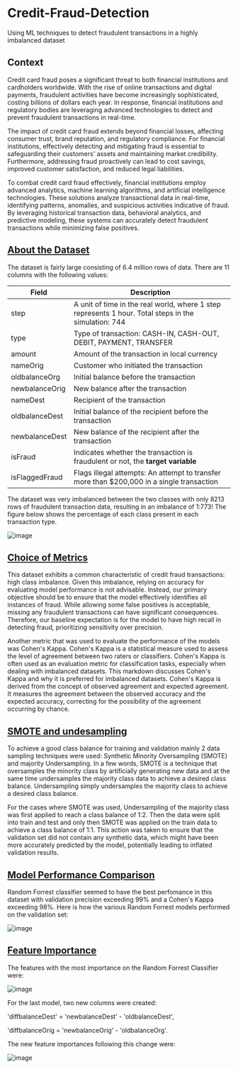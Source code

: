 # Credit-Fraud-Detection
Using ML techniques to detect fraudulent transactions in a highly imbalanced dataset

## Context
Credit card fraud poses a significant threat to both financial institutions and cardholders worldwide. With the rise of online transactions and digital payments, fraudulent activities have become increasingly sophisticated, costing billions of dollars each year. In response, financial institutions and regulatory bodies are leveraging advanced technologies to detect and prevent fraudulent transactions in real-time.

The impact of credit card fraud extends beyond financial losses, affecting consumer trust, brand reputation, and regulatory compliance. For financial institutions, effectively detecting and mitigating fraud is essential to safeguarding their customers' assets and maintaining market credibility. Furthermore, addressing fraud proactively can lead to cost savings, improved customer satisfaction, and reduced legal liabilities.

To combat credit card fraud effectively, financial institutions employ advanced analytics, machine learning algorithms, and artificial intelligence technologies. These solutions analyze transactional data in real-time, identifying patterns, anomalies, and suspicious activities indicative of fraud. By leveraging historical transaction data, behavioral analytics, and predictive modeling, these systems can accurately detect fraudulent transactions while minimizing false positives.

## <u>About the Dataset</u>
The dataset is fairly large consisting of 6.4 million rows of data. There are 11 columns with the following values: 

| Field           | Description                                                                                           |
|-----------------|-------------------------------------------------------------------------------------------------------|
| step            | A unit of time in the real world, where 1 step represents 1 hour. Total steps in the simulation: 744  |
| type            | Type of transaction: CASH-IN, CASH-OUT, DEBIT, PAYMENT, TRANSFER                                      |
| amount          | Amount of the transaction in local currency                                                           |
| nameOrig        | Customer who initiated the transaction                                                                |
| oldbalanceOrg   | Initial balance before the transaction                                                                |
| newbalanceOrig  | New balance after the transaction                                                                     |
| nameDest        | Recipient of the transaction                                                                          |
| oldbalanceDest  | Initial balance of the recipient before the transaction                                               |
| newbalanceDest  | New balance of the recipient after the transaction                                                    |
| isFraud         | Indicates whether the transaction is fraudulent or not, the **target variable**                       |
| isFlaggedFraud  | Flags illegal attempts: An attempt to transfer more than $200,000 in a single transaction             |

The dataset was very imbalanced between the two classes with only 8213 rows of fraudulent transaction data, resulting in an imbalance of 1:773!
The figure below shows the percentage of each class present in each transaction type.

![image](https://github.com/panstenos/Credit-Fraud-Detection/assets/112823396/17448f62-43ad-4e28-b642-05fe0dfa23cb)

## <u>Choice of Metrics</u>
This dataset exhibits a common characteristic of credit fraud transactions: high class imbalance. Given this imbalance, relying on accuracy for evaluating model performance is not advisable. Instead, our primary objective should be to ensure that the model effectively identifies all instances of fraud. While allowing some false positives is acceptable, missing any fraudulent transactions can have significant consequences. Therefore, our baseline expectation is for the model to have high recall in detecting fraud, prioritizing sensitivity over precision.

Another metric that was used to evaluate the performance of the models was Cohen's Kappa. Cohen's Kappa is a statistical measure used to assess the level of agreement between two raters or classifiers. Cohen's Kappa is often used as an evaluation metric for classification tasks, especially when dealing with imbalanced datasets. This markdown discusses Cohen's Kappa and why it is preferred for imbalanced datasets. Cohen's Kappa is derived from the concept of observed agreement and expected agreement. It measures the agreement between the observed accuracy and the expected accuracy, correcting for the possibility of the agreement occurring by chance.

## <u>SMOTE and undesampling</u>
To achieve a good class balance for training and validation mainly 2 data sampling techniques were used: Synthetic Minority Oversampling (SMOTE) and majority Undersampling. In a few words, SMOTE is a technique that oversamples the minority class by artificially generating new data and at the same time undersamples the majority class data to achieve a desired class balance. Undersampling simply undersamples the majority class to achieve a desired class balance. 

For the cases where SMOTE was used, Undersampling of the majority class was first applied to reach a class balance of 1:2. Then the data were split into train and test and only then SMOTE was applied on the train data to achieve a class balance of 1:1. 
This action was taken to ensure that the validation set did not contain any synthetic data, which might have been more accurately predicted by the model, potentially leading to inflated validation results.

## <u>Model Performance Comparison</u>

Random Forrest classifier seemed to have the best perfomance in this dataset with validation precision exceeding 99% and a Cohen's Kappa exceeding 98%. Here is how the various Random Forrest models performed on the validation set:

![image](https://github.com/panstenos/Credit-Fraud-Detection/assets/112823396/4d3b1db6-ed19-4fc0-8617-60b7fe6060d3)

## <u>Feature Importance</u>

The features with the most importance on the Random Forrest Classifier were:

![image](https://github.com/panstenos/Credit-Fraud-Detection/assets/112823396/46880a4d-8180-4fb7-a5ae-433bc45c87b8)


For the last model, two new columns were created: 

'diffbalanceDest' = 'newbalanceDest' - 'oldbalanceDest',

'diffbalanceOrig = 'newbalanceOrig' - 'oldbalanceOrg'.

The new feature importances following this change were: 

![image](https://github.com/panstenos/Credit-Fraud-Detection/assets/112823396/a0aff5f8-54a9-46e0-af56-dcec94f39739)

